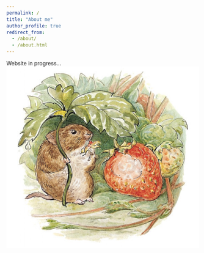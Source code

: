 ```yaml
---
permalink: /
title: "About me"
author_profile: true
redirect_from: 
  - /about/
  - /about.html
---
```


Website in progress...
![Timmie Willie, the country mouse](/images/country_mouse.png)
